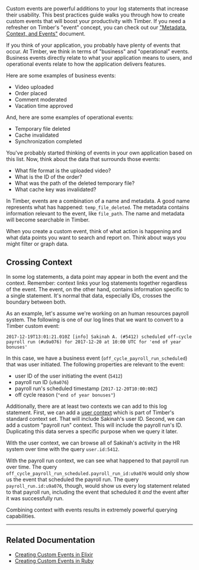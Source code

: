 Custom events are powerful additions to your log statements that increase their usability. This best practices guide walks you through how to create custom events that will boost your productivity with Timber. If you need a refresher on Timber's "event" concept, you can check out our ["Metadata, Context, and Events"](/docs/concepts/metadata-context-and-events#events) document.

If you think of your application, you probably have plenty of events that occur. At Timber, we think in terms of "business" and "operational" events. Business events directly relate to what your application means to users, and operational events relate to how the application delivers features.

Here are some examples of business events:

- Video uploaded
- Order placed
- Comment moderated
- Vacation time approved

And, here are some examples of operational events:

- Temporary file deleted
- Cache invalidated
- Synchronization completed

You've probably started thinking of events in your own application based on this list. Now, think about the data that surrounds those events:

- What file format is the uploaded video?
- What is the ID of the order?
- What was the path of the deleted temporary file?
- What cache key was invalidated?

In Timber, events are a combination of a name and metadata. A good name represents what has happened: `temp_file_deleted`. The metadata contains information relevant to the event, like `file_path`. The name and metadata will become searchable in Timber.

When you create a custom event, think of what action is happening and what data points you want to search and report on. Think about ways you might filter or graph data.

## Crossing Context

In some log statements, a data point may appear in both the event and the context. Remember: context links your log statements together regardless of the event. The event, on the other hand, contains information specific to a single statement. It's normal that data, especially IDs, crosses the boundary between both.

As an example, let's assume we're working on an human resources payroll system. The following is one of our log lines that we want to convert to a Timber custom event:

```
2017-12-19T13:01:21.010Z [info] Sakinah A. (#5412) scheduled off-cycle payroll run (#u9a076) for 2017-12-20 at 10:00 UTC for 'end of year bonuses'
```

In this case, we have a business event (`off_cycle_payroll_run_scheduled`) that was user initiated. The following properties are relevant to the event:

  - user ID of the user initiating the event (`5412`)
  - payroll run ID (`u9a076`)
  - payroll run's scheduled timestamp (`2017-12-20T10:00:00Z`)
  - off cycle reason (`"end of year bonuses"`)

Additionally, there are at least two contexts we can add to this log statement. First, we can add a [user context](/docs/concepts/log-json-schema/contexts/user-context) which is part of Timber's standard context set. That will include Sakinah's user ID. Second, we can add a custom "payroll run" context. This will include the payroll run's ID. Duplicating this data serves a specific purpose when we query it later.

With the user context, we can browse all of Sakinah's activity in the HR system over time with the query `user.id:5412`.

With the payroll run context, we can see what happened to that payroll run over time. The query `off_cycle_payroll_run_scheduled.payroll_run_id:u9a076` would only show us the event that scheduled the payroll run. The query `payroll_run.id:u9a076`, though, would show us every log statement related to that payroll run, including the event that scheduled it _and_ the event after it was successfully run.

Combining context with events results in extremely powerful querying capabilities.

---

## Related Documentation

* [Creating Custom Events in Elixir](/docs/languages/elixir/usage/custom-events)
* [Creating Custom Events in Ruby](/docs/languages/ruby/usage/custom-events)
